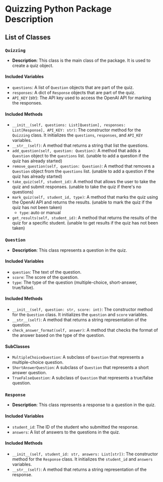 # Quizzing Python Package Description

## List of Classes

### `Quizzing`

- **Description**: This class is the main class of the package. It is used to create a quiz object.

#### Included Variables

- `questions`: A list of `Question` objects that are part of the quiz.
- `responses`: A dict of `Response` objects that are part of the quiz.
- `API_KEY` (str): The API key used to access the OpenAI API for marking the responses.

#### Included Methods

- `__init__(self, questions: List[Question], responses: List[Response], API_KEY: str)`: The constructor method for the `Quizzing` class. It initializes the `questions`, `responses`, and `API_KEY` variables.
- `__str__(self)`: A method that returns a string that list the questions.
- `add_question(self, question: Question)`: A method that adds a `Question` object to the `questions` list. (unable to add a question if the quiz has already started)
- `remove_question(self, question: Question)`: A method that removes a `Question` object from the `questions` list. (unable to add a question if the quiz has already started)
- `take_quiz(self, student_id)`: A method that allows the user to take the quiz and submit responses. (unable to take the quiz if there's no questions)
- `mark_quiz(self, student_id, type)`: A method that marks the quiz using the OpenAI API and returns the results. (unable to mark the quiz if the quiz has not been taken)
  - `type`: auto or manual
- `get_results(self, student_id)`: A method that returns the results of the quiz for a specific student. (unable to get results if the quiz has not been taken)

### `Question`

- **Description**: This class represents a question in the quiz.

#### Included Variables

- `question`: The text of the question.
- `score`: The score of the question.
- `type`: The type of the question (multiple-choice, short-answer, true/false).

#### Included Methods

- `__init__(self, question: str, score: int)`: The constructor method for the `Question` class. It initializes the `question` and `score` variables.
- `__str__(self)`: A method that returns a string representation of the question.
- `check_answer_format(self, answer)`: A method that checks the format of the answer based on the type of the question.

#### SubClasses

- `MultipleChoiceQuestion`: A subclass of `Question` that represents a multiple-choice question.
- `ShortAnswerQuestion`: A subclass of `Question` that represents a short answer question.
- `TrueFalseQuestion`: A subclass of `Question` that represents a true/false question.

### `Response`

- **Description**: This class represents a response to a question in the quiz.

#### Included Variables

- `student_id`: The ID of the student who submitted the response.
- `answers`: A list of answers to the questions in the quiz.

#### Included Methods

- `__init__(self, student_id: str, answers: List[str])`: The constructor method for the `Response` class. It initializes the `student_id` and `answers` variables.
- `__str__(self)`: A method that returns a string representation of the response.
